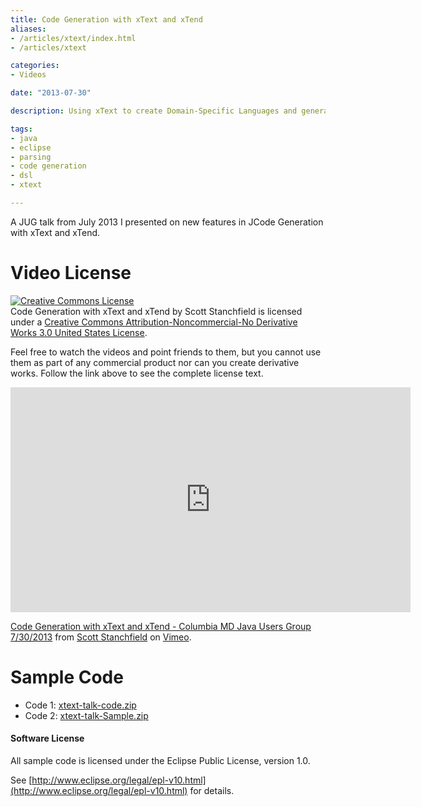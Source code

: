 ```yaml
---
title: Code Generation with xText and xTend
aliases: 
- /articles/xtext/index.html
- /articles/xtext

categories:
- Videos

date: "2013-07-30"

description: Using xText to create Domain-Specific Languages and generate code.

tags:
- java
- eclipse
- parsing
- code generation
- dsl
- xtext

---
```

A JUG talk from July 2013 I presented on new features in JCode Generation with xText and xTend.

<!--more-->

# Video License

[![Creative Commons License](http://i.creativecommons.org/l/by-nc-nd/3.0/us/88x31.png)](http://creativecommons.org/licenses/by-nc-nd/3.0/us/)  
Code Generation with xText and xTend by Scott Stanchfield is licensed under a [Creative Commons Attribution-Noncommercial-No Derivative Works 3.0 United States License](http://creativecommons.org/licenses/by-nc-nd/3.0/us/).  
  
Feel free to watch the videos and point friends to them, but you cannot use them as part of any commercial product nor can you create derivative works. Follow the link above to see the complete license text.

<iframe src="https://player.vimeo.com/video/71395203" width="640" height="360" frameborder="0" webkitallowfullscreen mozallowfullscreen allowfullscreen></iframe>
<p><a href="https://vimeo.com/71395203">Code Generation with xText and xTend - Columbia MD Java Users Group 7/30/2013</a> from <a href="https://vimeo.com/user566590">Scott Stanchfield</a> on <a href="https://vimeo.com">Vimeo</a>.</p>

# Sample Code
*   Code 1: [xtext-talk-code.zip](xtext-talk-code.zip)
*   Code 2: [xtext-talk-Sample.zip](xtext-talk-Sample.zip)

#### Software License

All sample code is licensed under the Eclipse Public License, version 1.0.

See [http://www.eclipse.org/legal/epl-v10.html](http://www.eclipse.org/legal/epl-v10.html) for details.
